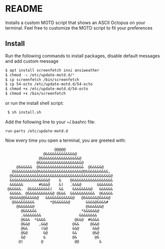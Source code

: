 # README
Installs a custom MOTD script that shows an ASCII Octopus on your terminal. Feel free to customize the MOTD script to fit your preferences

## Install

Run the following commands to install packages, disable default messages and add custom message
``` bash
$ apt install screenfetch inxi ansiweather
$ chmod -x /etc/update-motd.d/*
$ cp screenfetch /bin/screenfetch
$ cp 54-octo /etc/update-motd.d/54-octo
$ chmod +x /etc/update-motd.d/54-octo
$ chmod +x /bin/screenfetch
```
or run the install shell script:
``` bash
 $ sh install.sh 
```

Add the following line to your ~/.bashrc file:
```
run-parts /etc/update-motd.d
```

Now every time you open a terminal, you are greeted with:
```
                      @@@@@                       
                 @&&&&&&&&&&&&&@                  
               @&&&&&&&&&&&&&&&&&@                
              @&&&&&&&&&&&&&&&&&&&@               
     @&&&&&&  @&&&&&&&&&&&&&&&&&&&&  @&&&&&@      
   @&&&&&&&&&&@&&&&&&&&&&&&&&&&&&&@@&&&&&&&&&&,   
  @&&&&&&&&&&&&&&&&&&&&&&&&&&&&&&&&&&&&&&&&&&&&@  
  &&&&&&&&&&&&&&&&&@    &    @&&&&&&&&&&&&&&&&&&  
  &&&&&&       #&&&@    &)   .&&&@       &&&&&&&  
 @&&&&&.  @&&&&&&&&&(   &&    &&&&&&&&@   &&&&&&  
  &&&&&. @&&&&&&&&&&&@ @&&&  &&&&&&&&&&&  @&&&&&  
  @&&&&@@&&&&&@   &&&&&&&&&&&&@   @&&&&&&@&&&&@   
   @&&&&&&&&&       *@&&&&&&@       &&&&@&&&&#    
     @&&&&&&@                       @&&&&&&@      
       @&&&&&&                    *&&&&&&@        
       .&&&&&&&&                 &&&&&&&&        
       @&&&  *&&&&             @&&@  #&&&&       
       @&&@    ,&&@           @&&     @&&@       
       @&&      (&@           &&@      &&@       
       @&@       &@           &&       @&@       
       &@        &            @&        @&       
      @(        @              @@         &   
```
